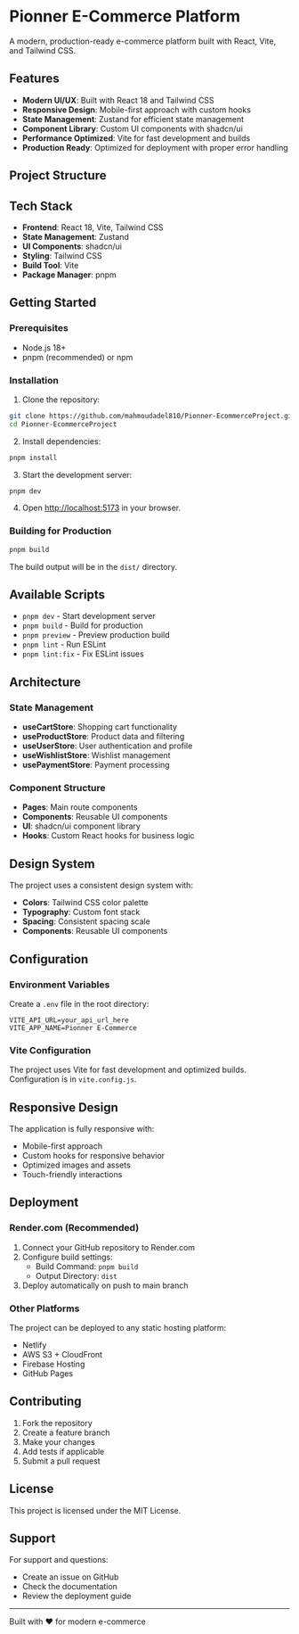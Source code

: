 # Pionner E-Commerce Platform

A modern, production-ready e-commerce platform built with React, Vite, and Tailwind CSS.

## Features

- **Modern UI/UX**: Built with React 18 and Tailwind CSS
- **Responsive Design**: Mobile-first approach with custom hooks
- **State Management**: Zustand for efficient state management
- **Component Library**: Custom UI components with shadcn/ui
- **Performance Optimized**: Vite for fast development and builds
- **Production Ready**: Optimized for deployment with proper error handling

## Project Structure



## Tech Stack

- **Frontend**: React 18, Vite, Tailwind CSS
- **State Management**: Zustand
- **UI Components**: shadcn/ui
- **Styling**: Tailwind CSS
- **Build Tool**: Vite
- **Package Manager**: pnpm

## Getting Started

### Prerequisites

- Node.js 18+ 
- pnpm (recommended) or npm

### Installation

1. Clone the repository:
```bash
git clone https://github.com/mahmoudadel810/Pionner-EcommerceProject.git
cd Pionner-EcommerceProject
```

2. Install dependencies:
```bash
pnpm install
```

3. Start the development server:
```bash
pnpm dev
```

4. Open [http://localhost:5173](http://localhost:5173) in your browser.

### Building for Production

```bash
pnpm build
```

The build output will be in the `dist/` directory.

## Available Scripts

- `pnpm dev` - Start development server
- `pnpm build` - Build for production
- `pnpm preview` - Preview production build
- `pnpm lint` - Run ESLint
- `pnpm lint:fix` - Fix ESLint issues

## Architecture

### State Management
- **useCartStore**: Shopping cart functionality
- **useProductStore**: Product data and filtering
- **useUserStore**: User authentication and profile
- **useWishlistStore**: Wishlist management
- **usePaymentStore**: Payment processing

### Component Structure
- **Pages**: Main route components
- **Components**: Reusable UI components
- **UI**: shadcn/ui component library
- **Hooks**: Custom React hooks for business logic

## Design System

The project uses a consistent design system with:
- **Colors**: Tailwind CSS color palette
- **Typography**: Custom font stack
- **Spacing**: Consistent spacing scale
- **Components**: Reusable UI components

## Configuration

### Environment Variables
Create a `.env` file in the root directory:

```env
VITE_API_URL=your_api_url_here
VITE_APP_NAME=Pionner E-Commerce
```

### Vite Configuration
The project uses Vite for fast development and optimized builds. Configuration is in `vite.config.js`.

## Responsive Design

The application is fully responsive with:
- Mobile-first approach
- Custom hooks for responsive behavior
- Optimized images and assets
- Touch-friendly interactions

## Deployment

### Render.com (Recommended)
1. Connect your GitHub repository to Render.com
2. Configure build settings:
   - Build Command: `pnpm build`
   - Output Directory: `dist`
3. Deploy automatically on push to main branch

### Other Platforms
The project can be deployed to any static hosting platform:
- Netlify
- AWS S3 + CloudFront
- Firebase Hosting
- GitHub Pages

## Contributing

1. Fork the repository
2. Create a feature branch
3. Make your changes
4. Add tests if applicable
5. Submit a pull request

## License

This project is licensed under the MIT License.

## Support

For support and questions:
- Create an issue on GitHub
- Check the documentation
- Review the deployment guide

---

Built with ❤️ for modern e-commerce 